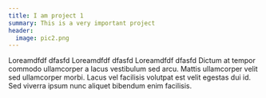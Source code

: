 ```yaml
---
title: I am project 1
summary: This is a very important project
header:
  image: pic2.png
---
```

Loreamdfdf dfasfd Loreamdfdf dfasfd Loreamdfdf dfasfd Dictum at tempor commodo ullamcorper a lacus vestibulum sed arcu. Mattis ullamcorper velit sed ullamcorper morbi. Lacus vel facilisis volutpat est velit egestas dui id. Sed viverra ipsum nunc aliquet bibendum enim facilisis. 
